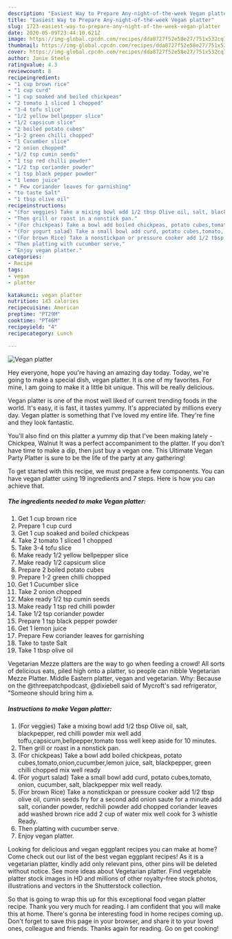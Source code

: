 ```yaml
---
description: "Easiest Way to Prepare Any-night-of-the-week Vegan platter"
title: "Easiest Way to Prepare Any-night-of-the-week Vegan platter"
slug: 1723-easiest-way-to-prepare-any-night-of-the-week-vegan-platter
date: 2020-05-09T23:44:10.621Z
image: https://img-global.cpcdn.com/recipes/dda8727f52e58e27/751x532cq70/vegan-platter-recipe-main-photo.jpg
thumbnail: https://img-global.cpcdn.com/recipes/dda8727f52e58e27/751x532cq70/vegan-platter-recipe-main-photo.jpg
cover: https://img-global.cpcdn.com/recipes/dda8727f52e58e27/751x532cq70/vegan-platter-recipe-main-photo.jpg
author: Janie Steele
ratingvalue: 4.3
reviewcount: 8
recipeingredient:
- "1 cup brown rice"
- "1 cup curd"
- "1 cup soaked and boiled chickpeas"
- "2 tomato 1 sliced 1 chopped"
- "3-4 tofu slice"
- "1/2 yellow bellpepper slice"
- "1/2 capsicum slice"
- "2 boiled potato cubes"
- "1-2 green chilli chopped"
- "1 Cucumber slice"
- "2 onion chopped"
- "1/2 tsp cumin seeds"
- "1 tsp red chilli powder"
- "1/2 tsp coriander powder"
- "1 tsp black pepper powder"
- "1 lemon juice"
- " Few coriander leaves for garnishing"
- "to taste Salt"
- "1 tbsp olive oil"
recipeinstructions:
- "(For veggies) Take a mixing bowl add 1/2 tbsp Olive oil, salt, blackpepper, red chilli powder mix well add toffu,capsicum,bellpepper,tomato toss well keep aside for 10 minutes."
- "Then grill or roast in a nonstick pan."
- "(For chickpeas) Take a bowl add boiled chickpeas, potato cubes,tomato,onion,cucumber,lemon juice, salt, blackpepper, green chilli chopped mix well ready"
- "(For yogurt salad) Take a small bowl add curd, potato cubes,tomato, onion, cucumber, salt, blackpepper mix well ready."
- "(For brown Rice) Take a nonstickpan or pressure cooker add 1/2 tbsp olive oil, cumin seeds fry for a second add onion saute for a minute add salt, coriander powder, redchili powder add chopped coriander leaves add washed brown rice add 2 cup of water mix well cook for 3 whistle Ready."
- "Then platting with cucumber serve."
- "Enjoy vegan platter."
categories:
- Recipe
tags:
- vegan
- platter

katakunci: vegan platter 
nutrition: 143 calories
recipecuisine: American
preptime: "PT29M"
cooktime: "PT46M"
recipeyield: "4"
recipecategory: Lunch

---
```



![Vegan platter](https://img-global.cpcdn.com/recipes/dda8727f52e58e27/751x532cq70/vegan-platter-recipe-main-photo.jpg)

Hey everyone, hope you're having an amazing day today. Today, we're going to make a special dish, vegan platter. It is one of my favorites. For mine, I am going to make it a little bit unique. This will be really delicious.

Vegan platter is one of the most well liked of current trending foods in the world. It's easy, it is fast, it tastes yummy. It's appreciated by millions every day. Vegan platter is something that I've loved my entire life. They're fine and they look fantastic.

You&#39;ll also find on this platter a yummy dip that I&#39;ve been making lately - Chickpea, Walnut It was a perfect accompaniment to the platter. If you don&#39;t have time to make a dip, then just buy a vegan one. This Ultimate Vegan Party Platter is sure to be the life of the party at any gathering!


To get started with this recipe, we must prepare a few components. You can have vegan platter using 19 ingredients and 7 steps. Here is how you can achieve that.

<!--inarticleads1-->

##### The ingredients needed to make Vegan platter:

1. Get 1 cup brown rice
1. Prepare 1 cup curd
1. Get 1 cup soaked and boiled chickpeas
1. Take 2 tomato 1 sliced 1 chopped
1. Take 3-4 tofu slice
1. Make ready 1/2 yellow bellpepper slice
1. Make ready 1/2 capsicum slice
1. Prepare 2 boiled potato cubes
1. Prepare 1-2 green chilli chopped
1. Get 1 Cucumber slice
1. Take 2 onion chopped
1. Make ready 1/2 tsp cumin seeds
1. Make ready 1 tsp red chilli powder
1. Take 1/2 tsp coriander powder
1. Prepare 1 tsp black pepper powder
1. Get 1 lemon juice
1. Prepare  Few coriander leaves for garnishing
1. Take to taste Salt
1. Take 1 tbsp olive oil


Vegetarian Mezze platters are the way to go when feeding a crowd! All sorts of delicious eats, piled high onto a platter, so people can nibble Vegetarian Mezze Platter. Middle Eastern platter, vegan and vegetarian. Why: Because on the @threepatchpodcast, @dixiebell said of Mycroft&#39;s sad refrigerator, &#34;Someone should bring him a. 

<!--inarticleads2-->

##### Instructions to make Vegan platter:

1. (For veggies) Take a mixing bowl add 1/2 tbsp Olive oil, salt, blackpepper, red chilli powder mix well add toffu,capsicum,bellpepper,tomato toss well keep aside for 10 minutes.
1. Then grill or roast in a nonstick pan.
1. (For chickpeas) Take a bowl add boiled chickpeas, potato cubes,tomato,onion,cucumber,lemon juice, salt, blackpepper, green chilli chopped mix well ready
1. (For yogurt salad) Take a small bowl add curd, potato cubes,tomato, onion, cucumber, salt, blackpepper mix well ready.
1. (For brown Rice) Take a nonstickpan or pressure cooker add 1/2 tbsp olive oil, cumin seeds fry for a second add onion saute for a minute add salt, coriander powder, redchili powder add chopped coriander leaves add washed brown rice add 2 cup of water mix well cook for 3 whistle Ready.
1. Then platting with cucumber serve.
1. Enjoy vegan platter.


Looking for delicious and vegan eggplant recipes you can make at home? Come check out our list of the best vegan eggplant recipes! As it is a vegetarian platter, kindly add only relevant pins, other pins will be deleted without notice. See more ideas about Vegetarian platter. Find vegetable platter stock images in HD and millions of other royalty-free stock photos, illustrations and vectors in the Shutterstock collection. 

So that is going to wrap this up for this exceptional food vegan platter recipe. Thank you very much for reading. I am confident that you will make this at home. There's gonna be interesting food in home recipes coming up. Don't forget to save this page in your browser, and share it to your loved ones, colleague and friends. Thanks again for reading. Go on get cooking!
